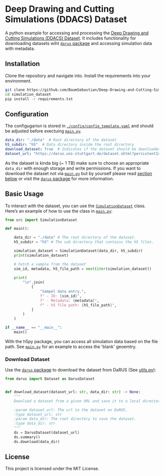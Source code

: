 # Deep Drawing and Cutting Simulations (DDACS) Dataset
A python example for accessing and processing the [Deep Drawing and Cutting Simulations (DDACS) Dataset](https://darus.uni-stuttgart.de/dataset.xhtml?persistentId=doi:10.18419/DARUS-4801).
It includes functionality for downloading datasets wiht [`darus` package](https://github.com/BaumSebastian/DaRUS-Dataset-Interaction) and accessing simulation data with metadata.

## Installation
Clone the repository and navigate into. Install the requirements into your environment.
```bash
git clone https://github.com/BaumSebastian/Deep-Drawing-and-Cutting-Simulations-Dataset.git simulation_dataset
cd simulation_dataset
pip install -r requirements.txt
```

## Configuration
The configugarion is stored in [`./config/config_template.yaml`](./config/config_template.yaml) and should be adjusted before exectuing [`main.py`](./main.py).
```yaml
data_dir: "./data"  # Root directory of the dataset
h5_subdir: "h5"  # Data directory inside the root directory
download_dataset: True  # Indicates if the dataset should be downloaded
dataset_url: "https://darus.uni-stuttgart.de/dataset.xhtml?persistentId=doi:10.18419/DARUS-4801"  # URL of the dataset needed if download = True
```
As the dataset is kinda big (~ 1 TB) make sure to choose an appropriate `data_dir` with enough storage and write permissions. If you want to download the dataset not via [`main.py`](./main.py) but by yourself please read [section below](#download-dataset) or visit the [`darus` package](https://github.com/BaumSebastian/DaRUS-Dataset-Interaction) for more information.

## Basic Usage

To interact with the dataset, you can use the [`SimulationDataset`](src/simulation_dataset.py) class. Here’s an example of how to use the class in [`main.py`](main.py):

```python
from src import SimulationDataset

def main():

    data_dir = "./data" # The root directory of the dataset.
    h5_subdir = "h5" # The sub directory that contains the h5 files.

    simulation_dataset = SimulationDataset(data_dir, h5_subdir)
    print(simulation_dataset)

    # Fetch a sample from the dataset
    sim_id, metadata, h5_file_path = next(iter(simulation_dataset))
    
    print(
        "\n".join(
            [
                "Sampel data entry.",
                f" - ID: {sim_id}",
                f" - Metadata: {metadata}",
                f" - h5 file path: {h5_file_path}",
            ]
        )
    )

if __name__ == "__main__":
    main()
```
With the h5py package, you can access all simulation data based on the file path. See [`main.py`](./main.py) for an example to access the 'blank' geoemtry.

### Download Dataset

Use the [`darus` package](https://github.com/BaumSebastian/DaRUS-Dataset-Interaction) to download the dataset from DaRUS (See [utils.py](src/utils.py)):

```python
from darus import Dataset as DarusDataset


def download_dataset(dataset_url: str, data_dir: str) -> None:
    """
    Download a dataset from a given URL and save it to a local directory.

    :param dataset_url: The url to the dataset on DaRUS.
    :type dataset_url: str
    :param data_dir: The root directory to save the dataset.
    :type data_dir: str
    """
    ds = DarusDataset(dataset_url)
    ds.summary()
    ds.download(data_dir)
```

## License

This project is licensed under the MIT License.
